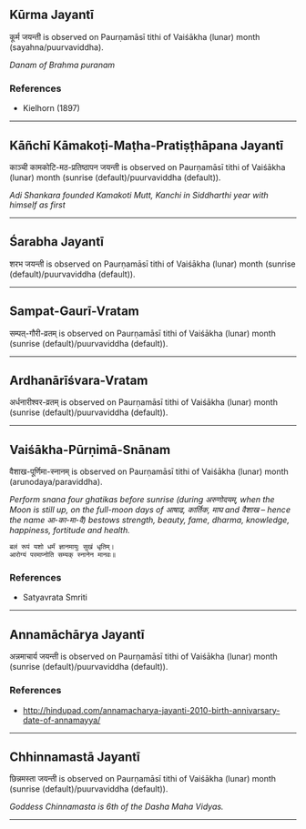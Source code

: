 ## Kūrma Jayantī
कूर्म जयन्ती is observed on Paurṇamāsī tithi of Vaiśākha (lunar) month (sayahna/puurvaviddha).

_Danam of Brahma puranam_
### References
* Kielhorn (1897)


---
## Kāñchī Kāmakoṭi-Maṭha-Pratiṣṭhāpana Jayantī
काञ्ची कामकोटि-मठ-प्रतिष्ठापन जयन्ती is observed on Paurṇamāsī tithi of Vaiśākha (lunar) month (sunrise (default)/puurvaviddha (default)).

_Adi Shankara founded Kamakoti Mutt, Kanchi in Siddharthi year with himself as first_

---
## Śarabha Jayantī
शरभ जयन्ती is observed on Paurṇamāsī tithi of Vaiśākha (lunar) month (sunrise (default)/puurvaviddha (default)).



---
## Sampat-Gaurī-Vratam
सम्पत्-गौरी-व्रतम् is observed on Paurṇamāsī tithi of Vaiśākha (lunar) month (sunrise (default)/puurvaviddha (default)).



---
## Ardhanārīśvara-Vratam
अर्धनारीश्वर-व्रतम् is observed on Paurṇamāsī tithi of Vaiśākha (lunar) month (sunrise (default)/puurvaviddha (default)).



---
## Vaiśākha-Pūrṇimā-Snānam
वैशाख-पूर्णिमा-स्नानम् is observed on Paurṇamāsī tithi of Vaiśākha (lunar) month (arunodaya/paraviddha).

_Perform snana four ghatikas before sunrise (during अरुणोदयम्, when the Moon is still up, on the full-moon days of आषाढ, कार्तिक, माघ and वैशाख – hence the name आ-का-मा-वै) bestows strength, beauty, fame, dharma, knowledge, happiness, fortitude and health._

```
बलं रूपं यशो धर्मं ज्ञानमायुः सुखं धृतिम्।
आरोग्यं परमाप्नोति सम्यक् स्नानेन मानवः॥
```
### References
* Satyavrata Smriti


---
## Annamāchārya Jayantī
अन्नमाचार्य जयन्ती is observed on Paurṇamāsī tithi of Vaiśākha (lunar) month (sunrise (default)/puurvaviddha (default)).


### References
* http://hindupad.com/annamacharya-jayanti-2010-birth-annivarsary-date-of-annamayya/


---
## Chhinnamastā Jayantī
छिन्नमस्ता जयन्ती is observed on Paurṇamāsī tithi of Vaiśākha (lunar) month (sunrise (default)/puurvaviddha (default)).

_Goddess Chinnamasta is 6th of the Dasha Maha Vidyas._

---
